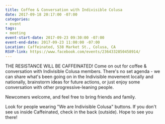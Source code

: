 ```yaml
---
title: Coffee & Conversation with Indivisible Colusa
date: 2017-09-18 20:17:00 -07:00
categories:
- event
tags:
- meeting
event-start-date: 2017-09-23 09:30:00 -07:00
event-end-date: 2017-09-23 11:00:00 -07:00
Location: Caffeinated, 538 Market St., Colusa, CA
RSVP-link: https://www.facebook.com/events/2364332850458914/
---
```


THE RESISTANCE WILL BE CAFFEINATED!
Come on out for coffee & conversation with Indivisible Colusa members. There's no set agenda - we can share what's been going on in the Indivisible movement locally and nationally, brainstorm ideas for future actions, or just enjoy some conversation with other progressive-leaning people. 

Newcomers welcome, and feel free to bring friends and family.

Look for people wearing "We are Indivisible Colusa" buttons. If you don't see us inside Caffeinated, check in the back (outside). Hope to see you there!